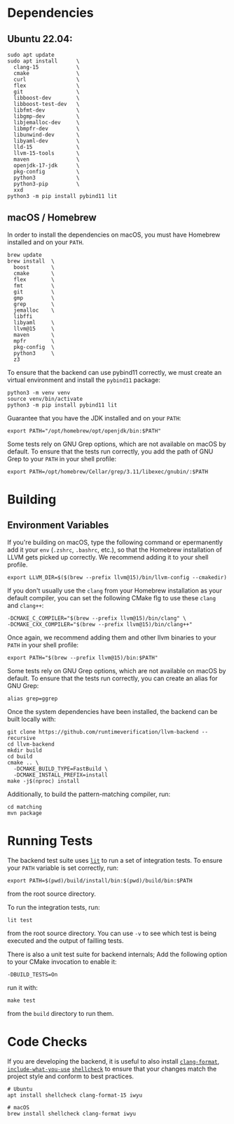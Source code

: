 # Dependencies

## Ubuntu 22.04:

```shell
sudo apt update
sudo apt install      \
  clang-15            \
  cmake               \
  curl                \
  flex                \
  git                 \
  libboost-dev        \
  libboost-test-dev   \
  libfmt-dev          \
  libgmp-dev          \
  libjemalloc-dev     \
  libmpfr-dev         \
  libunwind-dev       \
  libyaml-dev         \
  lld-15              \
  llvm-15-tools       \
  maven               \
  openjdk-17-jdk      \
  pkg-config          \
  python3             \
  python3-pip         \
  xxd
python3 -m pip install pybind11 lit
```

## macOS / Homebrew
In order to install the dependencies on macOS, you must have Homebrew installed and on your `PATH`.
```shell
brew update
brew install  \
  boost       \
  cmake       \
  flex        \
  fmt         \
  git         \
  gmp         \
  grep        \
  jemalloc    \
  libffi
  libyaml     \
  llvm@15     \
  maven       \
  mpfr        \
  pkg-config  \
  python3     \
  z3
```

To ensure that the backend can use pybind11 correctly, we must create an virtual
environment and install the `pybind11` package:
```shell
python3 -m venv venv
source venv/bin/activate
python3 -m pip install pybind11 lit
```

Guarantee that you have the JDK installed and on your `PATH`:
```shell
export PATH="/opt/homebrew/opt/openjdk/bin:$PATH"
```

Some tests rely on GNU Grep options, which are not available on macOS by
default. To ensure that the tests run correctly, you add the path of
GNU Grep to your `PATH` in your shell profile:
```shell
export PATH=/opt/homebrew/Cellar/grep/3.11/libexec/gnubin/:$PATH
```

# Building

## Environment Variables

If you're building on macOS, type the following command or epermanently
add it your `env` (`.zshrc`, `.bashrc`, etc.), so that the Homebrew
installation of LLVM gets picked up correctly. We recommend adding it to
your shell profile.
```shell
export LLVM_DIR=$($(brew --prefix llvm@15)/bin/llvm-config --cmakedir)
```

If you don't usually use the `clang` from your Homebrew installation as
your default compiler, you can set the following CMake flg to use these
`clang` and `clang++`:
```shell
-DCMAKE_C_COMPILER="$(brew --prefix llvm@15)/bin/clang" \
-DCMAKE_CXX_COMPILER="$(brew --prefix llvm@15)/bin/clang++"
```
Once again, we recommend adding them and other llvm binaries to your
`PATH` in your shell profile:
```shell
export PATH="$(brew --prefix llvm@15)/bin:$PATH"
```

Some tests rely on GNU Grep options, which are not available on macOS by
default. To ensure that the tests run correctly, you can create an alias
for GNU Grep:
```shell
alias grep=ggrep
```

Once the system dependencies have been installed, the backend can be built
locally with:
```shell
git clone https://github.com/runtimeverification/llvm-backend --recursive
cd llvm-backend
mkdir build
cd build
cmake .. \
  -DCMAKE_BUILD_TYPE=FastBuild \
  -DCMAKE_INSTALL_PREFIX=install
make -j$(nproc) install
```

Additionally, to build the pattern-matching compiler, run:
```shell
cd matching
mvn package
```

# Running Tests

The backend test suite uses [`lit`](lit) to run a set of integration tests. To
ensure your `PATH` variable is set correctly, run:
```shell
export PATH=$(pwd)/build/install/bin:$(pwd)/build/bin:$PATH
```
from the root source directory.

To run the integration tests, run:
```shell
lit test
```
from the root source directory. You can use `-v` to see which test is being executed
and the output of failling tests.

There is also a unit test suite for backend internals;
Add the following option to your CMake invocation to enable it:
```
-DBUILD_TESTS=On
```
run it with:
```shell
make test
```
from the `build` directory to run them.

# Code Checks

If you are developing the backend, it is useful to also install
[`clang-format`](clang-format), [`include-what-you-use`](iwyu)
[`shellcheck`](shellcheck) to ensure that your changes match the project style
and conform to best practices.

```shell
# Ubuntu
apt install shellcheck clang-format-15 iwyu

# macOS
brew install shellcheck clang-format iwyu
```

[clang-format]: https://clang.llvm.org/docs/ClangFormat.html
[iwyu]: https://include-what-you-use.org/
[lit]: https://llvm.org/docs/CommandGuide/lit.html
[shellcheck]: https://www.shellcheck.net/
